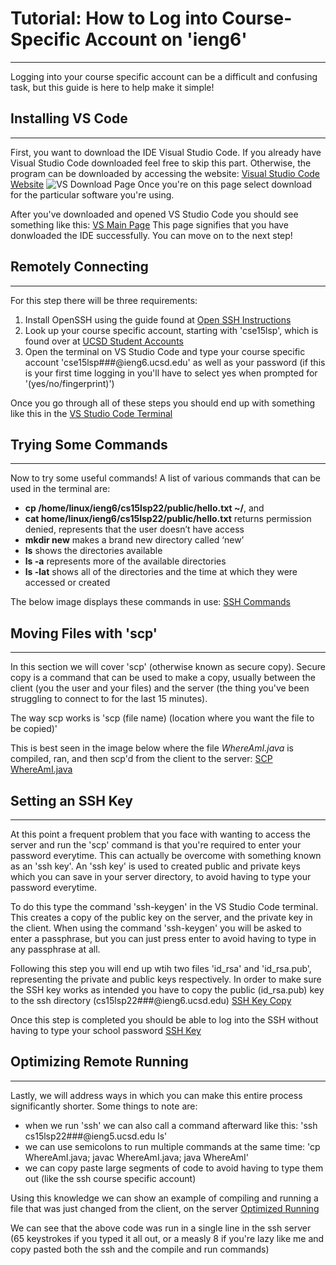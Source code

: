 # **Tutorial: How to Log into Course-Specific Account on 'ieng6'**
---
Logging into your course specific account can be a difficult and confusing task, but this guide is here to help make it simple!

## **Installing VS Code**
---
First, you want to download the IDE Visual Studio Code. If you already have Visual Studio Code downloaded feel free to skip this part. Otherwise, the program can be downloaded by accessing the website:
[Visual Studio Code Website](https://code.visualstudio.com/)
![VS Download Page](https://alainajj.github.io/cse15l-lab-reports/VSDownload.png)
Once you're on this page select download for the particular software you're using.

After you've downloaded and opened VS Studio Code you should see something like this:
[VS Main Page](https://alainajj.github.io/cse15l-lab-reports/VSMainPage.png)
This page signifies that you have donwloaded the IDE successfully. You can move on to the next step!

## **Remotely Connecting**
---
For this step there will be three requirements:
1. Install OpenSSH using the guide found at [Open SSH Instructions](https://docs.microsoft.com/en-us/windows-server/administration/openssh/openssh_install_firstuse)
2. Look up your course specific account, starting with 'cse15lsp', which is found over at [UCSD Student Accounts](https://sdacs.ucsd.edu/~icc/index.php)
3. Open the terminal on VS Studio Code and type your course specific account 'cse15lsp###@ieng6.ucsd.edu' as well as your password (if this is your first time logging in you'll have to select yes when prompted for '(yes/no/fingerprint)')

Once you go through all of these steps you should end up with something like this in the [VS Studio Code Terminal](https://alainajj.github.io/cse15l-lab-reports/RemoteConnectionStart.png)

## **Trying Some Commands**
---
Now to try some useful commands! A list of various commands that can be used in the terminal are:
* **cp /home/linux/ieng6/cs15lsp22/public/hello.txt ~/**,  and  
* **cat home/linux/ieng6/cs15lsp22/public/hello.txt** returns permission denied, represents that the 		user doesn’t have access 
* **mkdir new** makes a brand new directory called ‘new’
* **ls** shows the directories available
* **ls -a** represents more of the available directories
* **ls -lat** shows all of the directories and the time at which they were accessed or created

The below image displays these commands in use: [SSH Commands](https://alainajj.github.io/cse15l-lab-reports/CommandsSSH.png)


## **Moving Files with 'scp'**
---
In this section we will cover 'scp' (otherwise known as secure copy). Secure copy is a command that can be used to make a copy, usually between the client (you the user and your files) and the server (the thing you've been struggling to connect to for the last 15 minutes). 

The way scp works is 'scp (file name) (location where you want the file to be copied)'

This is best seen in the image below where the file *WhereAmI.java* is compiled, ran, and then scp'd from the client to the server:
[SCP WhereAmI.java](https://alainajj.github.io/cse15l-lab-reports/SCPJava.png)

## **Setting an SSH Key**
---
At this point a frequent problem that you face with wanting to access the server and run the 'scp' command is that you're required to enter your password everytime. This can actually be overcome with something known as an 'ssh key'. An 'ssh key' is used to created public and private keys which you can save in your server directory, to avoid having to type your password everytime. 

To do this type the command 'ssh-keygen' in the VS Studio Code terminal. This creates a copy of the public key on the server, and the private key in the client. When using the command 'ssh-keygen' you will be asked to enter a passphrase, but you can just press enter to avoid having to type in any passphrase at all.

Following this step you will end up wtih two files 'id_rsa' and 'id_rsa.pub', representing the private and public keys respectively. In order to make sure the SSH key works as intended you have to copy the public (id_rsa.pub) key to the ssh directory (cs15lsp22###@ieng6.ucsd.edu)
[SSH Key Copy](https://alainajj.github.io/cse15l-lab-reports/SSHKeyFirst.png)

Once this step is completed you should be able to log into the SSH without having to type your school password 
[SSH Key](https://alainajj.github.io/cse15l-lab-reports/SSHKey.png)

## **Optimizing Remote Running**
---
Lastly, we will address ways in which you can make this entire process significantly shorter. Some things to note are:
* when we run 'ssh' we can also call a command afterward like this: 'ssh cs15lsp22###@ieng5.ucsd.edu ls'
* we can use semicolons to run multiple commands at the same time: 'cp WhereAmI.java; javac WhereAmI.java; java WhereAmI'
* we can copy paste large segments of code to avoid having to type them out (like the ssh course specific account)

Using this knowledge we can show an example of compiling and running a file that was just changed from the client, on the server [Optimized Running](https://alainajj.github.io/cse15l-lab-reports/Optim.png)

We can see that the above code was run in a single line in the ssh server (65 keystrokes if you typed it all out, or a measly 8 if you're lazy like me and copy pasted both the ssh and the compile and run commands)
